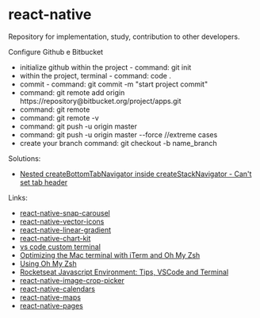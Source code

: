 # react-native
Repository for implementation, study, contribution to other developers.


Configure Github e Bitbucket 
<br />
<ul>
  <li>initialize github within the project - command: git init </Li>
  <li>within the project, terminal - command: code . </Li>
  <li>commit - command: git commit -m "start project commit" </Li>
  <li>command: git remote add origin https://repository@bitbucket.org/project/apps.git</li>
  <li>command: git remote </li>
  <li>command: git remote -v </li>
  <li>command: git push -u origin master </li>
  <li>command: git push -u origin master --force  //extreme cases </li>
  <li>create your branch command: git checkout -b name_branch </li>
</ul>

Solutions:
<br />
<ul>
  <li><a href="https://github.com/eduardodcastro/react-native/blob/master/control-navigate.js" target="_blank">Nested createBottomTabNavigator inside createStackNavigator - Can't set tab header</a></li>
</ul>

Links: 
<br />
<ul>
  <li><a href="https://github.com/archriss/react-native-snap-carousel" target="_blank">react-native-snap-carousel</a></li>
  <li><a href="https://github.com/oblador/react-native-vector-icons" target="_blank">react-native-vector-icons</a></li>
  <li><a href="https://github.com/react-native-community/react-native-linear-gradient" target="_blank">react-native-linear-gradient</a></li>
  <li><a href="https://github.com/indiespirit/react-native-chart-kit" target="_blank">react-native-chart-kit</a></li>
  <li><a href="https://dev.to/mattstratton/making-powerline-work-in-visual-studio-code-terminal-1m7" target="_blank">vs code custom terminal</a></li>
  <li><a href="https://medium.com/@arojunior/otimizando-o-terminal-do-mac-os-x-com-iterm-e-oh-my-zsh-1b0e843b5eb2" target="_blank">Optimizing the Mac terminal with iTerm and Oh My Zsh</a></li>
  <li><a href="https://github.com/robbyrussell/oh-my-zsh" target="_blank">Using Oh My Zsh</a></li>
  <li><a href="https://blog.rocketseat.com.br/ambiente-desenvolvimento-javascript/" target="_blank">Rocketseat Javascript Environment: Tips, VSCode and Terminal</a></li>
  <li><a href="https://github.com/ivpusic/react-native-image-crop-picker" target="_blank">react-native-image-crop-picker</a></li>
  <li><a href="https://github.com/wix/react-native-calendars" target="_blank">react-native-calendars</a></li>
  <li><a href="https://www.youtube.com/watch?v=xLs71f9j2RY&t=692s" target="_blank">react-native-maps</a></li>
  <li><a href="https://www.npmjs.com/package/react-native-pages" target="_blank">react-native-pages</a></li>
</ul>
